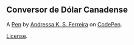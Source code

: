 Conversor de Dólar Canadense
----------------------------


A [Pen](https://codepen.io/kandysf/pen/NWwQXJb) by [Andressa K. S. Ferreira](https://codepen.io/kandysf) on [CodePen](https://codepen.io).

[License](https://codepen.io/license/pen/NWwQXJb).